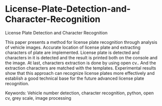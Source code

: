 # License-Plate-Detection-and-Character-Recognition
License Plate Detection and Character Recognition

This paper presents a method for license plate recognition through analysis of vehicle images. Accurate location of license plate and extracting characters of plate are implemented.  License plate is detected and characters in it is detected and the result is printed both on the console and the image. At last, characters extraction is done by using open cv.. And the extraction characters are matched with the templates. Experimental results show that this approach can recognize license plates more effectively and establish a good technical base for the future advanced license plate recognition.

Keywords: Vehicle number detection, character recognition, python, open cv, grey scale, image processing